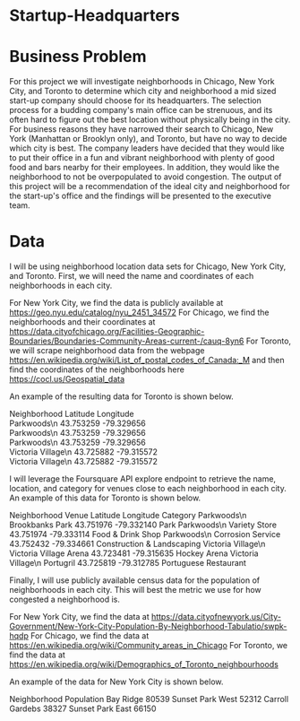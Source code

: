 # Startup-Headquarters

# Business Problem
For this project we will investigate neighborhoods in Chicago, New York City, and Toronto to determine which city and neighborhood a mid sized start-up company should choose for its headquarters. The selection process for a budding company's main office can be strenuous, and its often hard to figure out the best location without physically being in the city. For business reasons they have narrowed their search to Chicago, New York (Manhattan or Brooklyn only), and Toronto, but have no way to decide which city is best.  The company leaders have decided that they would like to put their office in a fun and vibrant neighborhood with plenty of good food and bars nearby for their employees. In addition, they would like the neighborhood to not be overpopulated to avoid congestion. The output of this project will be a recommendation of the ideal city and neighborhood for the start-up's office and the findings will be presented to the executive team.  

# Data
I will be using neighborhood location data sets for Chicago, New York City, and Toronto. First, we will need the name and coordinates of each neighborhoods in each city. 

For New York City, we find the data is publicly available at https://geo.nyu.edu/catalog/nyu_2451_34572
For Chicago, we find the neighborhoods and their coordinates at https://data.cityofchicago.org/Facilities-Geographic-Boundaries/Boundaries-Community-Areas-current-/cauq-8yn6 
For Toronto, we will scrape neighborhood data from the webpage https://en.wikipedia.org/wiki/List_of_postal_codes_of_Canada:_M and then find the coordinates of the neighborhoods here https://cocl.us/Geospatial_data

An example of the resulting data for Toronto is shown below.

Neighborhood	      Latitude	    Longitude	
Parkwoods\n	        43.753259	    -79.329656	
Parkwoods\n	        43.753259	    -79.329656	
Parkwoods\n	        43.753259	    -79.329656	
Victoria Village\n	43.725882	    -79.315572	
Victoria Village\n	43.725882	    -79.315572

I will leverage the Foursquare API explore endpoint to retrieve the name, location, and category for venues close to each neighborhood in each city. An example of this data for Toronto is shown below.

Neighborhood          Venue	                    Latitude      Longitude     Category
Parkwoods\n	          Brookbanks Park	          43.751976	    -79.332140	  Park
Parkwoods\n	        	Variety Store	            43.751974	    -79.333114	  Food & Drink Shop
Parkwoods\n	         	Corrosion Service	        43.752432	    -79.334661	  Construction & Landscaping
Victoria Village\n	  Victoria Village Arena	  43.723481	    -79.315635	  Hockey Arena
Victoria Village\n	  Portugril	                43.725819	    -79.312785	  Portuguese Restaurant

Finally, I will use publicly available census data for the population of neighborhoods in each city. This will best the metric we use for how congested a neighborhood is. 

For New York City, we find the data at https://data.cityofnewyork.us/City-Government/New-York-City-Population-By-Neighborhood-Tabulatio/swpk-hqdp 
For Chicago, we find the data at https://en.wikipedia.org/wiki/Community_areas_in_Chicago
For Toronto, we find the data at https://en.wikipedia.org/wiki/Demographics_of_Toronto_neighbourhoods

An example of the data for New York City is shown below.

Neighborhood      Population
Bay Ridge	        80539
Sunset Park West	52312
Carroll Gardebs	  38327
Sunset Park East	66150
